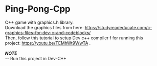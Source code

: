 # Ping-Pong-Cpp
C++ game with graphics.h library.<br> Download the graphics files from here: https://studyreadeducate.com/c-graphics-files-for-dev-c-and-codeblocks/<br> Then, follow this tutorial to setup Dev c++ compiler f for running this project: https://youtu.be/TEMhWt9WwTA .<br><br>
***NOTE***<br>
-- Run this project in Dev-C++
